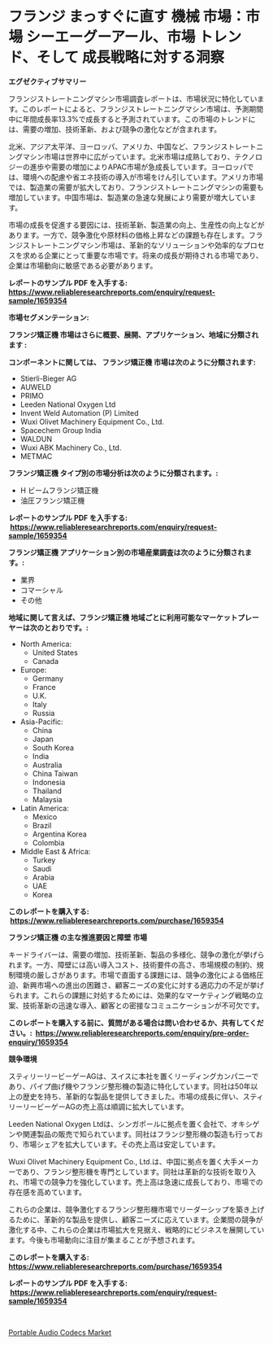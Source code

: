 <p><h1>フランジ まっすぐに直す 機械 市場：市場 シーエーグーアール、市場 トレンド、そして 成長戦略に対する洞察</h1></p><p><strong>エグゼクティブサマリー</strong></p>
<p><p>フランジストレートニングマシン市場調査レポートは、市場状況に特化しています。このレポートによると、フランジストレートニングマシン市場は、予測期間中に年間成長率13.3%で成長すると予測されています。この市場のトレンドには、需要の増加、技術革新、および競争の激化などが含まれます。 </p><p>北米、アジア太平洋、ヨーロッパ、アメリカ、中国など、フランジストレートニングマシン市場は世界中に広がっています。北米市場は成熟しており、テクノロジーの進歩や需要の増加によりAPAC市場が急成長しています。ヨーロッパでは、環境への配慮や省エネ技術の導入が市場をけん引しています。アメリカ市場では、製造業の需要が拡大しており、フランジストレートニングマシンの需要も増加しています。中国市場は、製造業の急速な発展により需要が増大しています。 </p><p>市場の成長を促進する要因には、技術革新、製造業の向上、生産性の向上などがあります。一方で、競争激化や原材料の価格上昇などの課題も存在します。フランジストレートニングマシン市場は、革新的なソリューションや効率的なプロセスを求める企業にとって重要な市場です。将来の成長が期待される市場であり、企業は市場動向に敏感である必要があります。</p></p>
<p><strong>レポートのサンプル PDF を入手する: <a href="https://www.reliableresearchreports.com/enquiry/request-sample/1659354">https://www.reliableresearchreports.com/enquiry/request-sample/1659354</a></strong></p>
<p><strong>市場セグメンテーション:</strong></p>
<p><strong> フランジ矯正機 市場はさらに概要、展開、アプリケーション、地域に分類されます :</strong></p>
<p><strong>コンポーネントに関しては、 フランジ矯正機 市場は次のように分類されます: &nbsp;</strong></p>
<p><ul><li>Stierli-Bieger AG</li><li>AUWELD</li><li>PRIMO</li><li>Leeden National Oxygen Ltd</li><li>Invent Weld Automation (P) Limited</li><li>Wuxi Olivet Machinery Equipment Co., Ltd.</li><li>Spacechem Group India</li><li>WALDUN</li><li>Wuxi ABK Machinery Co., Ltd.</li><li>METMAC</li></ul></p>
<p><strong> フランジ矯正機 タイプ別の市場分析は次のように分類されます。:</strong></p>
<p><ul><li>H ビームフランジ矯正機</li><li>油圧フランジ矯正機</li></ul></p>
<p><strong>レポートのサンプル PDF を入手する: &nbsp;<a href="https://www.reliableresearchreports.com/enquiry/request-sample/1659354">https://www.reliableresearchreports.com/enquiry/request-sample/1659354</a></strong></p>
<p><strong> フランジ矯正機 アプリケーション別の市場産業調査は次のように分類されます。:</strong></p>
<p><ul><li>業界</li><li>コマーシャル</li><li>その他</li></ul></p>
<p><strong>地域に関して言えば、フランジ矯正機 地域ごとに利用可能なマーケットプレーヤーは次のとおりです。:</strong></p>
<p><ul>
    <li>
        North America:
        <ul>
            <li>United States</li>
            <li>Canada</li>
        </ul>
    </li>
    <li>
        Europe:
        <ul>
            <li>Germany</li>
            <li>France</li>
            <li>U.K.</li>
            <li>Italy</li>
            <li>Russia</li>
        </ul>
    </li>
    <li>
        Asia-Pacific:
        <ul>
            <li>China</li>
            <li>Japan</li>
            <li>South Korea</li>
            <li>India</li>
            <li>Australia</li>
            <li>China Taiwan</li>
            <li>Indonesia</li>
            <li>Thailand</li>
            <li>Malaysia</li>
        </ul>
    </li>
    <li>
        Latin America:
        <ul>
            <li>Mexico</li>
            <li>Brazil</li>
            <li>Argentina Korea</li>
            <li>Colombia</li>
        </ul>
    </li>
    <li>
        Middle East & Africa:
        <ul>
            <li>Turkey</li>
            <li>Saudi</li>
            <li>Arabia</li>
            <li>UAE</li>
            <li>Korea</li>
        </ul>
    </li>
    </ul></p>
<p><strong>このレポートを購入する: &nbsp;<a href="https://www.reliableresearchreports.com/purchase/1659354">https://www.reliableresearchreports.com/purchase/1659354</a></strong></p>
<p><strong>フランジ矯正機 の主な推進要因と障壁 市場</strong></p>
<p><p>キードライバーは、需要の増加、技術革新、製品の多様化、競争の激化が挙げられます。一方、障壁には高い導入コスト、技術要件の高さ、市場規模の制約、規制環境の厳しさがあります。市場で直面する課題には、競争の激化による価格圧迫、新興市場への進出の困難さ、顧客ニーズの変化に対する適応力の不足が挙げられます。これらの課題に対処するためには、効果的なマーケティング戦略の立案、技術革新の迅速な導入、顧客との密接なコミュニケーションが不可欠です。</p></p>
<p><strong>このレポートを購入する前に、質問がある場合は問い合わせるか、共有してください。:&nbsp; <a href="https://www.reliableresearchreports.com/enquiry/pre-order-enquiry/1659354">https://www.reliableresearchreports.com/enquiry/pre-order-enquiry/1659354</a></strong></p>
<p><strong>競争環境</strong></p>
<p><p>スティリーリービーゲーAGは、スイスに本社を置くリーディングカンパニーであり、パイプ曲げ機やフランジ整形機の製造に特化しています。同社は50年以上の歴史を持ち、革新的な製品を提供してきました。市場の成長に伴い、スティリーリービーゲーAGの売上高は順調に拡大しています。</p><p>Leeden National Oxygen Ltdは、シンガポールに拠点を置く会社で、オキシゲンや関連製品の販売で知られています。同社はフランジ整形機の製造も行っており、市場シェアを拡大しています。その売上高は安定しています。</p><p>Wuxi Olivet Machinery Equipment Co., Ltd.は、中国に拠点を置く大手メーカーであり、フランジ整形機を専門としています。同社は革新的な技術を取り入れ、市場での競争力を強化しています。売上高は急速に成長しており、市場での存在感を高めています。</p><p>これらの企業は、競争激化するフランジ整形機市場でリーダーシップを築き上げるために、革新的な製品を提供し、顧客ニーズに応えています。企業間の競争が激化する中、これらの企業は市場拡大を見据え、戦略的にビジネスを展開しています。今後も市場動向に注目が集まることが予想されます。</p></p>
<p><strong>このレポートを購入する: &nbsp; <a href="https://www.reliableresearchreports.com/purchase/1659354">https://www.reliableresearchreports.com/purchase/1659354</a></strong></p>
<p><strong>レポートのサンプル PDF を入手する: &nbsp;<a href="https://www.reliableresearchreports.com/enquiry/request-sample/1659354">https://www.reliableresearchreports.com/enquiry/request-sample/1659354</a></strong><strong></strong></p>
<p>&nbsp;</p>
<p><p><a href="https://github.com/AKSHATREPORTPRIME/Market-Research-Report-List-3/blob/main/portable-audio-codecs-market.md">Portable Audio Codecs Market</a></p></p>